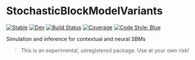 # StochasticBlockModelVariants

[![Stable](https://img.shields.io/badge/docs-stable-blue.svg)](https://gdalle.github.io/StochasticBlockModelVariants.jl/stable/)
[![Dev](https://img.shields.io/badge/docs-dev-blue.svg)](https://gdalle.github.io/StochasticBlockModelVariants.jl/dev/)
[![Build Status](https://github.com/gdalle/StochasticBlockModelVariants.jl/actions/workflows/CI.yml/badge.svg?branch=main)](https://github.com/gdalle/StochasticBlockModelVariants.jl/actions/workflows/CI.yml?query=branch%3Amain)
[![Coverage](https://codecov.io/gh/gdalle/StochasticBlockModelVariants.jl/branch/main/graph/badge.svg)](https://codecov.io/gh/gdalle/StochasticBlockModelVariants.jl)
[![Code Style: Blue](https://img.shields.io/badge/code%20style-blue-4495d1.svg)](https://github.com/invenia/BlueStyle)

Simulation and inference for contextual and neural SBMs 

> This is an experimental, unregistered package. Use at your own risk!